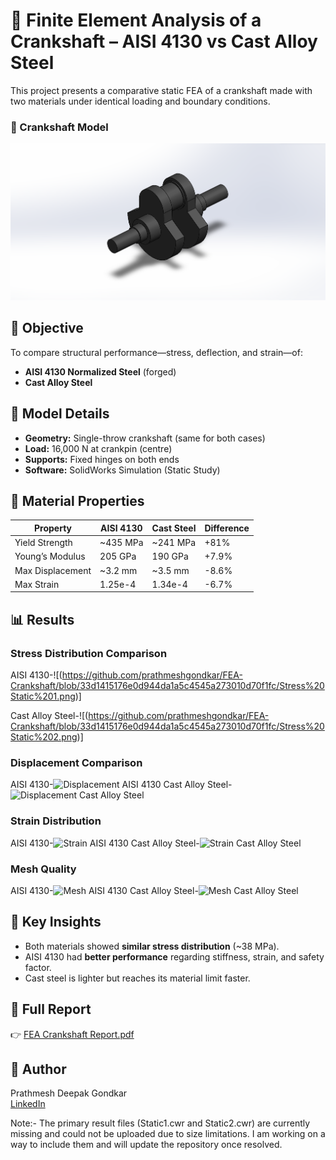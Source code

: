 # 🔩 Finite Element Analysis of a Crankshaft – AISI 4130 vs Cast Alloy Steel

This project presents a comparative static FEA of a crankshaft made with two materials under identical loading and boundary conditions.

### 🧱 Crankshaft Model
![(images/Crank_Shaft.png)](https://github.com/prathmeshgondkar/FEA-Crankshaft/blob/31fecfc7c9b440c283ed15a93795e293a0b8ed10/Crank%20Shaft.png)

## 📌 Objective
To compare structural performance—stress, deflection, and strain—of:
- **AISI 4130 Normalized Steel** (forged)
- **Cast Alloy Steel**

## 🔧 Model Details
- **Geometry:** Single-throw crankshaft (same for both cases)
- **Load:** 16,000 N at crankpin (centre)
- **Supports:** Fixed hinges on both ends
- **Software:** SolidWorks Simulation (Static Study)

## 📐 Material Properties

| Property         | AISI 4130 | Cast Steel | Difference |
|------------------|-----------|------------|------------|
| Yield Strength   | ~435 MPa  | ~241 MPa   | +81%       |
| Young’s Modulus  | 205 GPa   | 190 GPa    | +7.9%      |
| Max Displacement | ~3.2 mm   | ~3.5 mm    | -8.6%      |
| Max Strain       | 1.25e-4   | 1.34e-4    | -6.7%      |

## 📊 Results

### Stress Distribution Comparison
AISI 4130-![(https://github.com/prathmeshgondkar/FEA-Crankshaft/blob/33d1415176e0d944da1a5c4545a273010d70f1fc/Stress%20Static%201.png)]

Cast Alloy Steel-![(https://github.com/prathmeshgondkar/FEA-Crankshaft/blob/33d1415176e0d944da1a5c4545a273010d70f1fc/Stress%20Static%202.png)]

### Displacement Comparison
AISI 4130-![Displacement AISI 4130](images/Displacement_Static_1.png)
Cast Alloy Steel-![Displacement Cast Alloy Steel](images/Displacement_Static_2.png)

### Strain Distribution
AISI 4130-![Strain AISI 4130](images/Strain_Static_1.png)
Cast Alloy Steel-![Strain Cast Alloy Steel](images/Strain_Static_2.png)

### Mesh Quality
AISI 4130-![Mesh AISI 4130](images/Mesh_Static_1.png)
Cast Alloy Steel-![Mesh Cast Alloy Steel](images/Mesh_Static_2.png)

## 🧠 Key Insights
- Both materials showed **similar stress distribution** (~38 MPa).
- AISI 4130 had **better performance** regarding stiffness, strain, and safety factor.
- Cast steel is lighter but reaches its material limit faster.

## 📎 Full Report
👉 [FEA Crankshaft Report.pdf](https://github.com/prathmeshgondkar/FEA-Crankshaft/blob/20789e5b9b99bb79aba3030e4ab9f673882c1790/FEA%20Crankshaft%20Report.pdf)

## 🔗 Author
Prathmesh Deepak Gondkar  
[LinkedIn](https://www.linkedin.com/in/prathmeshgondkar)

Note:- The primary result files (Static1.cwr and Static2.cwr) are currently missing and could not be uploaded due to size limitations. I am working on a way to include them and will update the repository once resolved.
